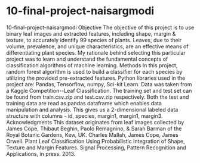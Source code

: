 # 10-final-project-naisargmodi
10-final-project-naisargmodi
Objective
The objective of this project is to use binary leaf images and extracted features, including shape, margin & texture, to accurately identify 99 species of plants. Leaves, due to their volume, prevalence, and unique characteristics, are an effective means of differentiating plant species. My rationale behind selecting this particular project was to learn and understand the fundamental concepts of classification algorithms of machine learning. 
Methods
In this project, random forest algorithm is used to build a classifier for each species by utilizing the provided pre-extracted features. 
Python libraries used in the project are: Pandas, Tensorflow, numpy, Sci-kit Learn. 
Data was taken from a Kaggle Competition--Leaf Classification. The training set and test set can be found from train.csv.zip and test.csv.zip respectively. Both the test and training data are read as pandas dataframe which enables data manipulation and analysis. This gives us a 2-dimensional labeled data structure with columns - id, species, margin1, margin1, margin3.
Acknowledgments
This dataset originates from leaf images collected by
James Cope, Thibaut Beghin, Paolo Remagnino, & Sarah Barman of the Royal Botanic Gardens, Kew, UK.
Charles Mallah, James Cope, James Orwell. Plant Leaf Classification Using Probabilistic Integration of Shape, Texture and Margin Features. Signal Processing, Pattern Recognition and Applications, in press. 2013.

